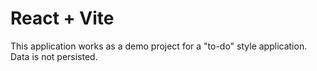 # React + Vite

This application works as a demo project for a "to-do" style application. Data is not persisted.
